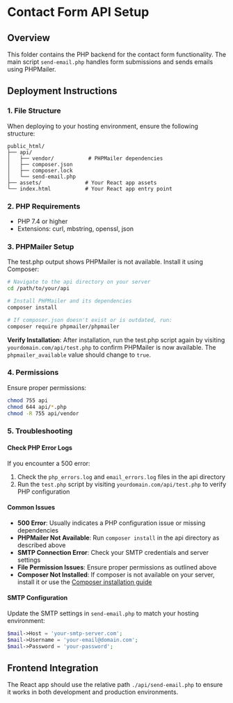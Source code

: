 # Contact Form API Setup

## Overview
This folder contains the PHP backend for the contact form functionality. The main script `send-email.php` handles form submissions and sends emails using PHPMailer.

## Deployment Instructions

### 1. File Structure
When deploying to your hosting environment, ensure the following structure:

```
public_html/
├── api/
│   ├── vendor/           # PHPMailer dependencies
│   ├── composer.json
│   ├── composer.lock
│   └── send-email.php
├── assets/              # Your React app assets
└── index.html           # Your React app entry point
```

### 2. PHP Requirements
- PHP 7.4 or higher
- Extensions: curl, mbstring, openssl, json

### 3. PHPMailer Setup
The test.php output shows PHPMailer is not available. Install it using Composer:

```bash
# Navigate to the api directory on your server
cd /path/to/your/api

# Install PHPMailer and its dependencies
composer install

# If composer.json doesn't exist or is outdated, run:
composer require phpmailer/phpmailer
```

**Verify Installation**: After installation, run the test.php script again by visiting `yourdomain.com/api/test.php` to confirm PHPMailer is now available. The `phpmailer_available` value should change to `true`.

### 4. Permissions
Ensure proper permissions:

```bash
chmod 755 api
chmod 644 api/*.php
chmod -R 755 api/vendor
```

### 5. Troubleshooting

#### Check PHP Error Logs
If you encounter a 500 error:
1. Check the `php_errors.log` and `email_errors.log` files in the api directory
2. Run the `test.php` script by visiting `yourdomain.com/api/test.php` to verify PHP configuration

#### Common Issues
- **500 Error**: Usually indicates a PHP configuration issue or missing dependencies
- **PHPMailer Not Available**: Run `composer install` in the api directory as described above
- **SMTP Connection Error**: Check your SMTP credentials and server settings
- **File Permission Issues**: Ensure proper permissions as outlined above
- **Composer Not Installed**: If composer is not available on your server, install it or use the [Composer installation guide](https://getcomposer.org/download/)

#### SMTP Configuration
Update the SMTP settings in `send-email.php` to match your hosting environment:

```php
$mail->Host = 'your-smtp-server.com';
$mail->Username = 'your-email@domain.com';
$mail->Password = 'your-password';
```

## Frontend Integration
The React app should use the relative path `./api/send-email.php` to ensure it works in both development and production environments.